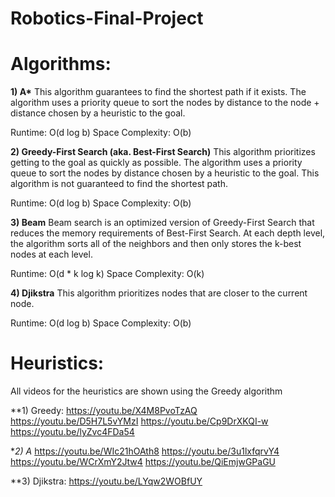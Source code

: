 # Robotics-Final-Project

# Algorithms:

**1) A\***
This algorithm guarantees to find the shortest path if it exists. The algorithm uses a priority queue to sort the nodes by distance to the node + distance chosen by a heuristic to the goal.

Runtime: O(d log b)
Space Complexity: O(b)

**2) Greedy-First Search (aka. Best-First Search)**
This algorithm prioritizes getting to the goal as quickly as possible. The algorithm uses a priority queue to sort the nodes by distance chosen by a heuristic to the goal. This algorithm is not guaranteed to find the shortest path.

Runtime: O(d log b)
Space Complexity: O(b)

**3) Beam**
Beam search is an optimized version of Greedy-First Search that reduces the memory requirements of Best-First Search. At each depth level, the algorithm sorts all of the neighbors and then only stores the k-best nodes at each level.

Runtime: O(d * k log k)
Space Complexity: O(k)

**4) Djikstra**
This algorithm prioritizes nodes that are closer to the current node.

Runtime: O(d log b)
Space Complexity: O(b)

# Heuristics: 
All videos for the heuristics are shown using the Greedy algorithm

**1) Greedy:
https://youtu.be/X4M8PvoTzAQ
https://youtu.be/D5H7L5vYMzI
https://youtu.be/Cp9DrXKQI-w
https://youtu.be/lyZvc4FDa54

**2) A*
https://youtu.be/WIc21hOAth8
https://youtu.be/3u1lxfqrvY4
https://youtu.be/WCrXmY2Jtw4
https://youtu.be/QiEmjwGPaGU

**3) Djikstra:
https://youtu.be/LYqw2WOBfUY
